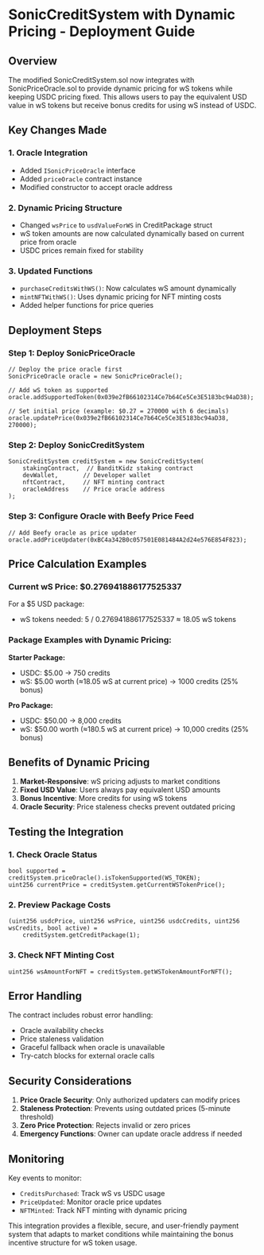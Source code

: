 # SonicCreditSystem with Dynamic Pricing - Deployment Guide

## Overview

The modified SonicCreditSystem.sol now integrates with SonicPriceOracle.sol to provide dynamic pricing for wS tokens while keeping USDC pricing fixed. This allows users to pay the equivalent USD value in wS tokens but receive bonus credits for using wS instead of USDC.

## Key Changes Made

### 1. Oracle Integration
- Added `ISonicPriceOracle` interface
- Added `priceOracle` contract instance
- Modified constructor to accept oracle address

### 2. Dynamic Pricing Structure
- Changed `wsPrice` to `usdValueForWS` in CreditPackage struct
- wS token amounts are now calculated dynamically based on current price from oracle
- USDC prices remain fixed for stability

### 3. Updated Functions
- `purchaseCreditsWithWS()`: Now calculates wS amount dynamically
- `mintNFTWithWS()`: Uses dynamic pricing for NFT minting costs
- Added helper functions for price queries

## Deployment Steps

### Step 1: Deploy SonicPriceOracle
```solidity
// Deploy the price oracle first
SonicPriceOracle oracle = new SonicPriceOracle();

// Add wS token as supported
oracle.addSupportedToken(0x039e2fB66102314Ce7b64Ce5Ce3E5183bc94aD38);

// Set initial price (example: $0.27 = 270000 with 6 decimals)
oracle.updatePrice(0x039e2fB66102314Ce7b64Ce5Ce3E5183bc94aD38, 270000);
```

### Step 2: Deploy SonicCreditSystem
```solidity
SonicCreditSystem creditSystem = new SonicCreditSystem(
    stakingContract,  // BanditKidz staking contract
    devWallet,       // Developer wallet
    nftContract,     // NFT minting contract
    oracleAddress    // Price oracle address
);
```

### Step 3: Configure Oracle with Beefy Price Feed
```solidity
// Add Beefy oracle as price updater
oracle.addPriceUpdater(0xBC4a342B0c057501E081484A2d24e576E854F823);
```

## Price Calculation Examples

### Current wS Price: $0.276941886177525337
For a $5 USD package:
- wS tokens needed: 5 / 0.276941886177525337 ≈ 18.05 wS tokens

### Package Examples with Dynamic Pricing:

**Starter Package:**
- USDC: $5.00 → 750 credits
- wS: $5.00 worth (≈18.05 wS at current price) → 1000 credits (25% bonus)

**Pro Package:**
- USDC: $50.00 → 8,000 credits  
- wS: $50.00 worth (≈180.5 wS at current price) → 10,000 credits (25% bonus)

## Benefits of Dynamic Pricing

1. **Market-Responsive**: wS pricing adjusts to market conditions
2. **Fixed USD Value**: Users always pay equivalent USD amounts
3. **Bonus Incentive**: More credits for using wS tokens
4. **Oracle Security**: Price staleness checks prevent outdated pricing

## Testing the Integration

### 1. Check Oracle Status
```solidity
bool supported = creditSystem.priceOracle().isTokenSupported(WS_TOKEN);
uint256 currentPrice = creditSystem.getCurrentWSTokenPrice();
```

### 2. Preview Package Costs
```solidity
(uint256 usdcPrice, uint256 wsPrice, uint256 usdcCredits, uint256 wsCredits, bool active) = 
    creditSystem.getCreditPackage(1);
```

### 3. Check NFT Minting Cost
```solidity
uint256 wsAmountForNFT = creditSystem.getWSTokenAmountForNFT();
```

## Error Handling

The contract includes robust error handling:
- Oracle availability checks
- Price staleness validation  
- Graceful fallback when oracle is unavailable
- Try-catch blocks for external oracle calls

## Security Considerations

1. **Price Oracle Security**: Only authorized updaters can modify prices
2. **Staleness Protection**: Prevents using outdated prices (5-minute threshold)
3. **Zero Price Protection**: Rejects invalid or zero prices
4. **Emergency Functions**: Owner can update oracle address if needed

## Monitoring

Key events to monitor:
- `CreditsPurchased`: Track wS vs USDC usage
- `PriceUpdated`: Monitor oracle price updates
- `NFTMinted`: Track NFT minting with dynamic pricing

This integration provides a flexible, secure, and user-friendly payment system that adapts to market conditions while maintaining the bonus incentive structure for wS token usage.